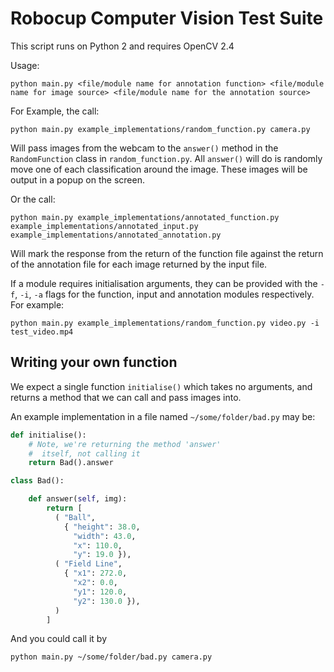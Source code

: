 # Robocup Computer Vision Test Suite

This script runs on Python 2 and requires OpenCV 2.4

Usage:

```
python main.py <file/module name for annotation function> <file/module name for image source> <file/module name for the annotation source>
```

For Example, the call:

```
python main.py example_implementations/random_function.py camera.py
```

Will pass images from the webcam to the `answer()` method in the `RandomFunction` class in `random_function.py`. All `answer()` will do is randomly move one of each classification around the image. These images will be output in a popup on the screen.

Or the call:

```
python main.py example_implementations/annotated_function.py example_implementations/annotated_input.py example_implementations/annotated_annotation.py
```

Will mark the response from the return of the function file against the return of the annotation file for each image returned by the input file.

If a module requires initialisation arguments, they can be provided with the `-f`, `-i`, `-a` flags for the function, input and annotation modules respectively. For example:

```
python main.py example_implementations/random_function.py video.py -i test_video.mp4
```

## Writing your own function

We expect a single function `initialise()` which takes no arguments, and returns a method that we can call and pass images into.

An example implementation in a file named `~/some/folder/bad.py` may be:

```python
def initialise():
    # Note, we're returning the method 'answer'
    #  itself, not calling it
    return Bad().answer

class Bad():

    def answer(self, img):
        return [
          ( "Ball",
            { "height": 38.0,
              "width": 43.0,
              "x": 110.0,
              "y": 19.0 }),
          ( "Field Line",
            { "x1": 272.0,
              "x2": 0.0,
              "y1": 120.0,
              "y2": 130.0 }),
          )
        ]
```

And you could call it by

```
python main.py ~/some/folder/bad.py camera.py
```
